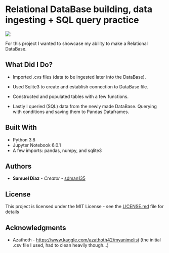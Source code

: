 # Relational DataBase building, data ingesting + SQL query practice
![](images/[insert_image].png)


For this project I wanted to showcase my ability to make a Relational DataBase.

## What Did I Do?

* Imported .cvs files (data to be ingested later into the DataBase).

* Used Sqlite3 to create and establish connection to DataBase file.

* Constructed and populated tables with a few functions.

* Lastly I queried (SQL) data from the newly made DataBase. Querying with conditions and saving them to Pandas Dataframes.

## Built With

* Python 3.8
* Jupyter Notebook 6.0.1
* A few imports: pandas, numpy, and sqlite3


## Authors

* **Samuel Diaz** - *Creator* - [sdman135](https://github.com/sdman135/)

## License

This project is licensed under the MIT License - see the [LICENSE.md](LICENSE.md) file for details

## Acknowledgments

* Azathoth - https://www.kaggle.com/azathoth42/myanimelist (the initial .csv file I used, had to clean heavily though...)
